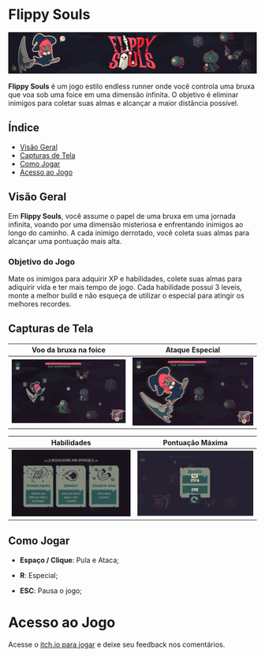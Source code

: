 # Flippy Souls

![Flippy Souls Banner](Assets/Arte/img/bgHuY_.png)

**Flippy Souls** é um jogo estilo endless runner onde você controla uma bruxa que voa sob uma foice em uma dimensão infinita. O objetivo é eliminar inimigos para coletar suas almas e alcançar a maior distância possível.

## Índice

- [Visão Geral](#visão-geral)
- [Capturas de Tela](#capturas-de-tela)
- [Como Jogar](#como-jogar)
- [Acesso ao Jogo](#acesso-ao-jogo)

## Visão Geral

Em **Flippy Souls**, você assume o papel de uma bruxa em uma jornada infinita, voando por uma dimensão misteriosa e enfrentando inimigos ao longo do caminho. A cada inimigo derrotado, você coleta suas almas para alcançar uma pontuação mais alta. 

### Objetivo do Jogo
Mate os inimigos para adquirir XP e habilidades, colete suas almas para adiquirir vida e ter mais tempo de jogo. Cada habilidade possui 3 leveis, monte a melhor build  e não esqueça de utilizar o especial para atingir os melhores recordes.

## Capturas de Tela

| Voo da bruxa na foice                           | Ataque Especial                         |
|-------------------------------------------------|------------------------------------------------|
| ![Voo da Bruxa](Assets/Arte/img/fRYD1p.png)        | ![Ataque Especial](Assets/Arte/img/yAMv5g.png)                 |

| Habilidades                                | Pontuação Máxima                               |
|-------------------------------------------------|------------------------------------------------|
| ![Coleta de Almas](Assets/Arte/img/VDxw6T.png) | ![Pontuação](Assets/Arte/img/high2.png)            |

## Como Jogar

- **Espaço / Clique**: Pula e Ataca;

- **R**: Especial;

- **ESC**: Pausa o jogo;

# Acesso ao Jogo

Acesse o <a href="https://deliryun.itch.io/flippy-souls" target="_blank">itch.io para jogar</a> e deixe seu feedback nos comentários.

